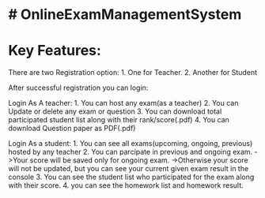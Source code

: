 # # OnlineExamManagementSystem

# Key Features:

There are two Registration option:
    1. One for Teacher.
    2. Another for Student
 
After successful registration you can login:

Login As A teacher:
    1. You can host any exam(as a teacher)
    2. You can Update or delete any exam or question
    3. You can download total participated student list along with their rank/score(.pdf)
    4. You can download Question paper as PDF(.pdf)
    
Login As a student:
    1. You can see all exams(upcoming, ongoing, previous) hosted by any teacher
    2. You can parcipate in previous and ongoing exam.
        ->Your score will be saved only for ongoing exam.
        ->Otherwise your score will not be updated, but you can see your current given exam result in the console
    3. You can see the student list who participated for the exam along with their score.
    4. you can see the homework list and homework result.
